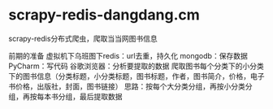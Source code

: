 # scrapy-redis-dangdang.cm
scrapy-redis分布式爬虫，爬取当当网图书信息

前期的准备
虚拟机下乌班图下redis：url去重，持久化
mongodb：保存数据
PyCharm：写代码
谷歌浏览器：分析要提取的数据
爬取图书每个分类下的小分类下的图书信息（分类标题，小分类标题，图书标题，作者，图书简介，价格，电子书价格，出版社，封面，图书链接）
思路：按每个大分类分组，再按小分类分组，再按每本书分组，最后提取数据
